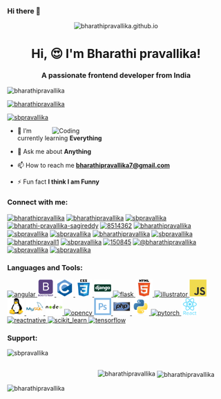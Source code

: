 ### Hi there 👋

<!--
**BharathiPravallika/BharathiPravallika** is a ✨ _special_ ✨ repository because its `README.md` (this file) appears on your GitHub profile.

Here are some ideas to get you started:

- 🔭 I’m currently working on ...
- 🌱 I’m currently learning ...
- 👯 I’m looking to collaborate on ...
- 🤔 I’m looking for help with ...
- 💬 Ask me about ...
- 📫 How to reach me: ...
- 😄 Pronouns: ...
- ⚡ Fun fact: ...
-->

<p align="center">
  <img src="https://bharathipravallika.github.io/BharathiPravallika/learn.png" alt="bharathipravallika.github.io"/>
</p>
<h1 align="center">Hi, &#128525; I'm Bharathi pravallika!</h1>
<h3 align="center">A passionate frontend developer from India</h3>

<p align="left"> <img src="https://komarev.com/ghpvc/?username=bharathipravallika&label=Profile%20views&color=0e75b6&style=flat" alt="bharathipravallika" /> </p>

<p align="left"> <a href="https://github.com/ryo-ma/github-profile-trophy"><img src="https://github-profile-trophy.vercel.app/?username=bharathipravallika&theme=onedark" alt="bharathipravallika" /></a> </p>

<p align="left"> <a href="https://twitter.com/sbpravallika" target="blank"><img src="https://img.shields.io/twitter/follow/sbpravallika?logo=twitter&style=for-the-badge" alt="sbpravallika" /></a> </p>

<img align="right" alt="Coding" width="400" src="https://cdn.dribbble.com/users/2646423/screenshots/5507196/computer.gif">

- 🌱 I’m currently learning **Everything**

- 💬 Ask me about **Anything**

- 📫 How to reach me **bharathipravallika7@gmail.com**

- ⚡ Fun fact **I think I am Funny**

<h3 align="left">Connect with me:</h3>
<p align="left">
<a href="https://codepen.io/bharathipravallika" target="blank"><img align="center" src="https://raw.githubusercontent.com/rahuldkjain/github-profile-readme-generator/master/src/images/icons/Social/codepen.svg" alt="bharathipravallika" height="30" width="40" /></a>
<a href="https://dev.to/bharathipravallika" target="blank"><img align="center" src="https://cdn.jsdelivr.net/npm/simple-icons@3.0.1/icons/dev-dot-to.svg" alt="bharathipravallika" height="30" width="40" /></a>
<a href="https://twitter.com/sbpravallika" target="blank"><img align="center" src="https://raw.githubusercontent.com/rahuldkjain/github-profile-readme-generator/master/src/images/icons/Social/twitter.svg" alt="sbpravallika" height="30" width="40" /></a>
<a href="https://www.linkedin.com/in/bharathi-pravallika-sagireddy" target="blank"><img align="center" src="https://cdn.jsdelivr.net/npm/simple-icons@3.0.1/icons/linkedin.svg" alt="bharathi-pravallika-sagireddy" height="30" width="40" /></a>
<a href="https://stackoverflow.com/users/8514362" target="blank"><img align="center" src="https://raw.githubusercontent.com/rahuldkjain/github-profile-readme-generator/master/src/images/icons/Social/stack-overflow.svg" alt="8514362" height="30" width="40" /></a>
<a href="https://codesandbox.com/bharathipravallika" target="blank"><img align="center" src="https://cdn.jsdelivr.net/npm/simple-icons@3.0.1/icons/codesandbox.svg" alt="bharathipravallika" height="30" width="40" /></a>
<a href="https://kaggle.com/sbpravallika" target="blank"><img align="center" src="https://raw.githubusercontent.com/rahuldkjain/github-profile-readme-generator/master/src/images/icons/Social/kaggle.svg" alt="sbpravallika" height="30" width="40" /></a>
<a href="https://fb.com/sbpravallika" target="blank"><img align="center" src="https://raw.githubusercontent.com/rahuldkjain/github-profile-readme-generator/master/src/images/icons/Social/facebook.svg" alt="sbpravallika" height="30" width="40" /></a>
<a href="https://instagram.com/bharathipravallika" target="blank"><img align="center" src="https://raw.githubusercontent.com/rahuldkjain/github-profile-readme-generator/master/src/images/icons/Social/instagram.svg" alt="bharathipravallika" height="30" width="40" /></a>
<a href="https://www.codechef.com/users/sbpravallika" target="blank"><img align="center" src="https://cdn.jsdelivr.net/npm/simple-icons@3.1.0/icons/codechef.svg" alt="sbpravallika" height="30" width="40" /></a>
<a href="https://www.hackerrank.com/bharathipravall1" target="blank"><img align="center" src="https://raw.githubusercontent.com/rahuldkjain/github-profile-readme-generator/master/src/images/icons/Social/hackerrank.svg" alt="bharathipravall1" height="30" width="40" /></a>
<a href="https://codeforces.com/profile/sbpravallika" target="blank"><img align="center" src="https://cdn.jsdelivr.net/npm/simple-icons@3.0.1/icons/codeforces.svg" alt="sbpravallika" height="30" width="40" /></a>
<a href="https://www.leetcode.com/150845" target="blank"><img align="center" src="https://raw.githubusercontent.com/rahuldkjain/github-profile-readme-generator/master/src/images/icons/Social/leet-code.svg" alt="150845" height="30" width="40" /></a>
<a href="https://www.hackerearth.com/@bharathipravallika" target="blank"><img align="center" src="https://raw.githubusercontent.com/rahuldkjain/github-profile-readme-generator/master/src/images/icons/Social/hackerearth.svg" alt="@bharathipravallika" height="30" width="40" /></a>
<a href="https://auth.geeksforgeeks.org/user/sbpravallika" target="blank"><img align="center" src="https://raw.githubusercontent.com/rahuldkjain/github-profile-readme-generator/master/src/images/icons/Social/geeks-for-geeks.svg" alt="sbpravallika" height="30" width="40" /></a>
<a href="https://www.topcoder.com/members/sbpravallika" target="blank"><img align="center" src="https://cdn.jsdelivr.net/npm/simple-icons@3.0.1/icons/topcoder.svg" alt="sbpravallika" height="30" width="40" /></a>
</p>

<h3 align="left">Languages and Tools:</h3>
<p align="left"> <a href="https://angular.io" target="_blank"> <img src="https://angular.io/assets/images/logos/angular/angular.svg" alt="angular" width="40" height="40"/> </a> <a href="https://getbootstrap.com" target="_blank"> <img src="https://raw.githubusercontent.com/devicons/devicon/master/icons/bootstrap/bootstrap-plain-wordmark.svg" alt="bootstrap" width="40" height="40"/> </a> <a href="https://www.cprogramming.com/" target="_blank"> <img src="https://raw.githubusercontent.com/devicons/devicon/master/icons/c/c-original.svg" alt="c" width="40" height="40"/> </a> <a href="https://www.w3schools.com/css/" target="_blank"> <img src="https://raw.githubusercontent.com/devicons/devicon/master/icons/css3/css3-original-wordmark.svg" alt="css3" width="40" height="40"/> </a> <a href="https://www.djangoproject.com/" target="_blank"> <img src="https://raw.githubusercontent.com/devicons/devicon/master/icons/django/django-original.svg" alt="django" width="40" height="40"/> </a> <a href="https://flask.palletsprojects.com/" target="_blank"> <img src="https://www.vectorlogo.zone/logos/pocoo_flask/pocoo_flask-icon.svg" alt="flask" width="40" height="40"/> </a> <a href="https://www.w3.org/html/" target="_blank"> <img src="https://raw.githubusercontent.com/devicons/devicon/master/icons/html5/html5-original-wordmark.svg" alt="html5" width="40" height="40"/> </a> <a href="https://www.adobe.com/in/products/illustrator.html" target="_blank"> <img src="https://www.vectorlogo.zone/logos/adobe_illustrator/adobe_illustrator-icon.svg" alt="illustrator" width="40" height="40"/> </a> <a href="https://developer.mozilla.org/en-US/docs/Web/JavaScript" target="_blank"> <img src="https://raw.githubusercontent.com/devicons/devicon/master/icons/javascript/javascript-original.svg" alt="javascript" width="40" height="40"/> </a> <a href="https://www.linux.org/" target="_blank"> <img src="https://raw.githubusercontent.com/devicons/devicon/master/icons/linux/linux-original.svg" alt="linux" width="40" height="40"/> </a> <a href="https://www.mysql.com/" target="_blank"> <img src="https://raw.githubusercontent.com/devicons/devicon/master/icons/mysql/mysql-original-wordmark.svg" alt="mysql" width="40" height="40"/> </a> <a href="https://nodejs.org" target="_blank"> <img src="https://raw.githubusercontent.com/devicons/devicon/master/icons/nodejs/nodejs-original-wordmark.svg" alt="nodejs" width="40" height="40"/> </a> <a href="https://opencv.org/" target="_blank"> <img src="https://www.vectorlogo.zone/logos/opencv/opencv-icon.svg" alt="opencv" width="40" height="40"/> </a> <a href="https://www.photoshop.com/en" target="_blank"> <img src="https://raw.githubusercontent.com/devicons/devicon/master/icons/photoshop/photoshop-line.svg" alt="photoshop" width="40" height="40"/> </a> <a href="https://www.php.net" target="_blank"> <img src="https://raw.githubusercontent.com/devicons/devicon/master/icons/php/php-original.svg" alt="php" width="40" height="40"/> </a> <a href="https://www.python.org" target="_blank"> <img src="https://raw.githubusercontent.com/devicons/devicon/master/icons/python/python-original.svg" alt="python" width="40" height="40"/> </a> <a href="https://pytorch.org/" target="_blank"> <img src="https://www.vectorlogo.zone/logos/pytorch/pytorch-icon.svg" alt="pytorch" width="40" height="40"/> </a> <a href="https://reactjs.org/" target="_blank"> <img src="https://raw.githubusercontent.com/devicons/devicon/master/icons/react/react-original-wordmark.svg" alt="react" width="40" height="40"/> </a> <a href="https://reactnative.dev/" target="_blank"> <img src="https://reactnative.dev/img/header_logo.svg" alt="reactnative" width="40" height="40"/> </a> <a href="https://scikit-learn.org/" target="_blank"> <img src="https://upload.wikimedia.org/wikipedia/commons/0/05/Scikit_learn_logo_small.svg" alt="scikit_learn" width="40" height="40"/> </a> <a href="https://www.tensorflow.org" target="_blank"> <img src="https://www.vectorlogo.zone/logos/tensorflow/tensorflow-icon.svg" alt="tensorflow" width="40" height="40"/> </a> </p>

<h3 align="left">Support:</h3>
<p><a href="https://www.buymeacoffee.com/sbpravallika"> <img align="left" src="https://cdn.buymeacoffee.com/buttons/v2/default-yellow.png" height="50" width="210" alt="sbpravallika" /></a></p><br><br>

<p><img align="left" src="https://github-readme-stats.vercel.app/api/top-langs?username=bharathipravallika&show_icons=true&locale=en&layout=compact" alt="bharathipravallika" /></p>

<p>&nbsp;<img align="center" src="https://github-readme-stats.vercel.app/api?username=bharathipravallika&show_icons=true&locale=en" alt="bharathipravallika" /></p>

<p><img align="center" src="https://github-readme-streak-stats.herokuapp.com/?user=bharathipravallika&" alt="bharathipravallika" /></p>
